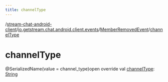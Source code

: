 ```yaml
---
title: channelType
---
```

/[stream-chat-android-client](../../index.md)/[io.getstream.chat.android.client.events](../index.md)/[MemberRemovedEvent](index.md)/[channelType](channelType.md)  
  
  
  
# channelType  
@SerializedName(value = channel_type)open override val [channelType](channelType.md): [String](https://kotlinlang.org/api/latest/jvm/stdlib/kotlin/-string/index.html)
